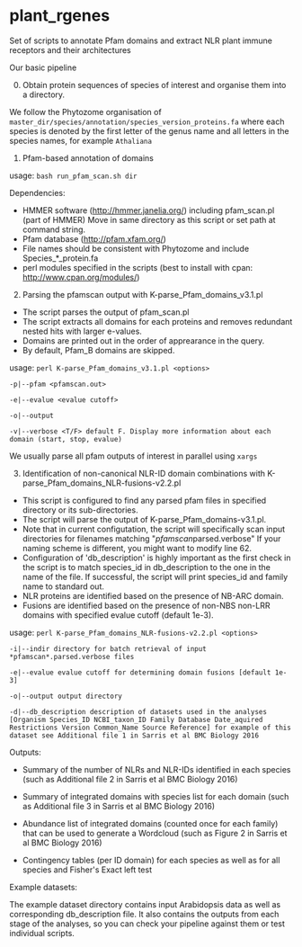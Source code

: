 plant_rgenes
============

Set of scripts to annotate Pfam domains and extract NLR plant immune receptors and their architectures

Our basic pipeline

0) Obtain protein sequences of species of interest and organise them into a directory. 

We follow the Phytozome organisation of `master_dir/species/annotation/species_version_proteins.fa` where each species is denoted by the first letter of the genus name and all letters in the species names, for example `Athaliana`

1) Pfam-based annotation of domains

usage: `bash run_pfam_scan.sh dir`

Dependencies:

* HMMER software (http://hmmer.janelia.org/) including pfam_scan.pl (part of HMMER) Move in same directory as this script or set path at command string.
* Pfam database (http://pfam.xfam.org/)
* File names should be consistent with Phytozome and include Species_*_protein.fa
* perl modules specified in the scripts (best to install with cpan: http://www.cpan.org/modules/)

2) Parsing the pfamscan output with K-parse_Pfam_domains_v3.1.pl 

* The script parses the output of pfam_scan.pl
* The script extracts all domains for each proteins and removes redundant nested hits with larger e-values. 
* Domains are printed out in the order of apprearance in the query. 
* By default, Pfam_B domains are skipped.

usage: `perl K-parse_Pfam_domains_v3.1.pl <options>`

`-p|--pfam <pfamscan.out>`

`-e|--evalue <evalue cutoff>`

`-o|--output`

`-v|--verbose <T/F> default F. Display more information about each domain (start, stop, evalue)`

We usually parse all pfam outputs of interest in parallel using `xargs` 

3) Identification of non-canonical NLR-ID domain combinations with K-parse_Pfam_domains_NLR-fusions-v2.2.pl

* This script is configured to find any parsed pfam files in specified directory or its sub-directories.
* The script will parse the output of K-parse_Pfam_domains-v3.1.pl.
* Note that in current configutation, the script will specifically scan input directories for filenames matching "*pfamscan*parsed.verbose" If your naming scheme is different, you might want to modify line 62.
* Configuration of 'db_description' is highly important as the first check in the script is to match species_id in db_description to the one in the name of the file. If successful, the script will print species_id and family name to standard out. 
* NLR proteins are identified based on the presence of NB-ARC domain.
* Fusions are identified based on the presence of non-NBS non-LRR domains with specified evalue cutoff (default 1e-3).

usage: `perl K-parse_Pfam_domains_NLR-fusions-v2.2.pl <options>`

`-i|--indir directory for batch retrieval of input *pfamscan*.parsed.verbose files`

`-e|--evalue evalue cutoff for determining domain fusions [default 1e-3]`

`-o|--output output directory`

`-d|--db_description description of datasets used in the analyses [Organism Species_ID NCBI_taxon_ID Family Database Date_aquired Restrictions Version Common_Name Source Reference] for example of this dataset see Additional file 1 in Sarris et al BMC Biology 2016`

Outputs:

* Summary of the number of NLRs and NLR-IDs identified in each species (such as Additional file 2 in Sarris et al BMC Biology 2016)

* Summary of integrated domains with species list for each domain (such as Additional file 3 in Sarris et al BMC Biology 2016)

* Abundance list  of integrated domains (counted once for each family) that can be used to generate a Wordcloud (such as Figure 2 in Sarris et al BMC Biology 2016)

* Contingency tables (per ID domain) for each species as well as for all species and Fisher's Exact left test 
 

Example datasets:

The example dataset directory contains input Arabidopsis data as well as corresponding db_description file. It also contains the outputs from each stage of the analyses, so you can check your pipeline against them or test individual scripts.

 